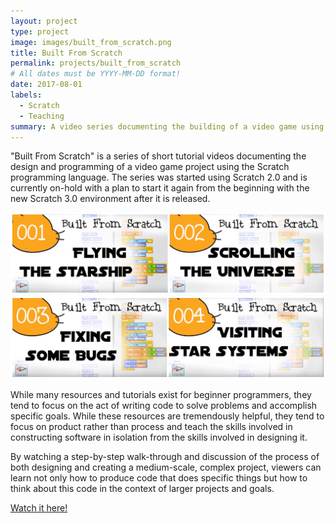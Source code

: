 ```yaml
---
layout: project
type: project
image: images/built_from_scratch.png
title: Built From Scratch
permalink: projects/built_from_scratch
# All dates must be YYYY-MM-DD format!
date: 2017-08-01
labels:
  - Scratch
  - Teaching
summary: A video series documenting the building of a video game using Scratch.
---
```

"Built From Scratch" is a series of short tutorial videos documenting the design and programming of a video game project using the Scratch programming language.  The series was started using Scratch 2.0 and is currently on-hold with a plan to start it again from the beginning with the new Scratch 3.0 environment after it is released.

<img class="ui image" src="../images/bfs_banner.jpg">
<img class="ui image" src="../images/bfs_banner_2.jpg">

While many resources and tutorials exist for beginner programmers, they tend to focus on the act of writing code to solve problems and accomplish specific goals.  While these resources are tremendously helpful, they tend to focus on product rather than process and teach the skills involved in constructing software in isolation from the skills involved in designing it.

By watching a step-by-step walk-through and discussion of the process of both designing and creating a medium-scale, complex project, viewers can learn not only how to produce code that does specific things but how to think about this code in the context of larger projects and goals.

[Watch it here!](https://www.youtube.com/playlist?list=PLDDuJqQ3AjnZy2l5sHYX_d3eHWtky9rdP)
